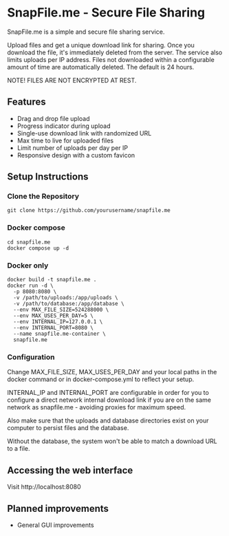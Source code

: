 # SnapFile.me - Secure File Sharing

SnapFile.me is a simple and secure file sharing service. 

Upload files and get a unique download link for sharing. Once you download the file, it's immediately deleted from the server. The service also limits uploads per IP address. Files not downloaded within a configurable amount of time are automatically deleted. The default is 24 hours.

NOTE! FILES ARE NOT ENCRYPTED AT REST.

## Features

- Drag and drop file upload
- Progress indicator during upload
- Single-use download link with randomized URL
- Max time to live for uploaded files
- Limit number of uploads per day per IP
- Responsive design with a custom favicon

## Setup Instructions

### Clone the Repository

```
git clone https://github.com/yourusername/snapfile.me
```

### Docker compose
```
cd snapfile.me
docker compose up -d
```

### Docker only
```
docker build -t snapfile.me .
docker run -d \
  -p 8080:8080 \
  -v /path/to/uploads:/app/uploads \
  -v /path/to/database:/app/database \
  --env MAX_FILE_SIZE=524288000 \
  --env MAX_USES_PER_DAY=5 \
  --env INTERNAL_IP=127.0.0.1 \
  --env INTERNAL_PORT=8080 \
  --name snapfile.me-container \
  snapfile.me
```

### Configuration
Change MAX_FILE_SIZE, MAX_USES_PER_DAY and your local paths in the docker command or in docker-compose.yml to reflect your setup.

INTERNAL_IP and INTERNAL_PORT are configurable in order for you to configure a direct network internal download link if you are on the same network as snapfile.me - avoiding proxies for maximum speed.

Also make sure that the uploads and database directories exist on your computer to persist files and the database.

Without the database, the system won't be able to match a download URL to a file.

## Accessing the web interface

Visit http://localhost:8080

## Planned improvements
- General GUI improvements

